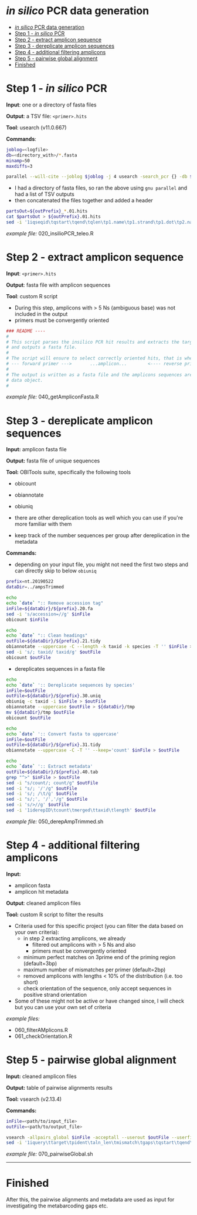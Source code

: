 # *in silico* PCR data generation

- [*in silico* PCR data generation](#in-silico-pcr-data-generation)
- [Step 1 - *in silico* PCR](#step-1---in-silico-pcr)
- [Step 2 - extract amplicon sequence](#step-2---extract-amplicon-sequence)
- [Step 3 - dereplicate amplicon sequences](#step-3---dereplicate-amplicon-sequences)
- [Step 4 - additional filtering amplicons](#step-4---additional-filtering-amplicons)
- [Step 5 - pairwise global alignment](#step-5---pairwise-global-alignment)
- [Finished](#finished)


# Step 1 - *in silico* PCR

**Input**: one or a directory of fasta files

**Output**: a TSV file: `<primer>.hits`

**Tool**: usearch (v11.0.667)

**Commands**:

```bash
joblog=<logfile>
db=<directory_with>/*.fasta
minamp=50
maxdiffs=3

parallel --will-cite --joblog $joblog -j 4 usearch -search_pcr {} -db $primerFile -minamp $minamp -strand both -maxdiffs $maxdiffs -pcrout ${outDir}/{/.}.01.hits ::: ${db}
```

* I had a directory of fasta files, so ran the above using `gnu parallel` and had a list of TSV outputs
* then concatenated the files together and added a header

```bash
partsOut=${outPrefix}_*.01.hits
cat $partsOut > ${outPrefix}.01.hits
sed -i '1iqseqid\tqstart\tqend\tqlen\tp1.name\tp1.strand\tp1.dot\tp2.name\tp2.strand\tp2.dot\tamplen\tamplicon\tp1.diff\tp2.diff\ttotal.diff' ${outPrefix}.01.hits
```

*example file:* 020_insilioPCR_teleo.R


# Step 2 - extract amplicon sequence

**Input**: `<primer>.hits`

**Output**: fasta file with amplicon sequences

**Tool**: custom R script

* During this step, amplicons with > 5 Ns (ambiguous base) was not included in the output
* primers must be convergently oriented

```r
### README ----
#
# This script parses the insilico PCR hit results and extracts the targeted region (amplicon)
# and outputs a fasta file.
#
# The script will ensure to select correctly oriented hits, that is where 
# --- forward primer --->       ...amplicon...        <---- reverse primer ----
#
# The output is written as a fasta file and the amplicons sequences are also saved as an RDS
# data object.
#
```

*example file:* 040_getAmpliconFasta.R


# Step 3 - dereplicate amplicon sequences

**Input:** amplicon fasta file

**Output:** fasta file of unique sequences

**Tool:** OBITools suite, specifically the following tools

* obicount
* obiannotate
* obiuniq
  
* there are other dereplication tools as well which you can use if you're more familiar with them
* keep track of the number sequences per group after dereplication in the metadata

**Commands:**

* depending on your input file, you might not need the first two steps and can directly skip to below `obiuniq`

```bash
prefix=nt.20190522
dataDir=../ampsTrimmed

echo
echo `date` ":: Remove accession tag"
inFile=${dataDir}/${prefix}.20.fa
sed -i 's/accession=//g' $inFile
obicount $inFile

echo
echo `date` ":: Clean headings"
outFile=${dataDir}/${prefix}.21.tidy
obiannotate --uppercase -C --length -k taxid -k species -T '' $inFile > $outFile
sed -i 's/; taxid/ taxid/g' $outFile
obicount $outFile
```

* dereplicates sequences in a fasta file

```bash
echo
echo `date` ':: Dereplicate sequences by species'
inFile=$outFile
outFile=${dataDir}/${prefix}.30.uniq
obiuniq -c taxid -i $inFile > $outFile
obiannotate --uppercase $outFile > ${dataDir}/tmp
mv ${dataDir}/tmp $outFile
obicount $outFile

echo
echo `date` ':: Convert fasta to uppercase'
inFile=$outFile
outFile=${dataDir}/${prefix}.31.tidy
obiannotate --uppercase -C -T '' --keep='count' $inFile > $outFile

echo
echo `date` ':: Extract metadata'
outFile=${dataDir}/${prefix}.40.tab
grep "^>" $inFile > $outFile
sed -i "s/count/; count/g" $outFile
sed -i "s/; '/'/g" $outFile
sed -i 's/; /\t/g' $outFile
sed -i "s/;', '/','/g" $outFile
sed -i 's/>//g' $outFile
sed -i '1iderepID\tcount\tmerged\ttaxid\tlength' $outFile 
```

*example file:* 050_derepAmpTrimmed.sh

# Step 4 - additional filtering amplicons

**Input:** 
- amplicon fasta
- amplicon hit metadata

**Output**: cleaned amplicon files

**Tool:** custom R script to filter the results


* Criteria used for this specific project (you can filter the data based on your own criteria):
  * in step 2 extracting amplicons, we already
    * filtered out amplicons with > 5 Ns and also
    * primers must be convergently oriented
  * minimum perfect matches on 3prime end of the priming region (default=3bp)
  * maximum number of mismatches per primer (default=2bp)
  * removed amplicons with lengths < 10% of the distribution (i.e. too short)
  * check orientation of the sequence, only accept sequences in positive strand orientation
* Some of these might not be active or have changed since, I will check but you can use your own set of criteria

*example files:* 
- 060_filterAMplicons.R
- 061_checkOrientation.R

# Step 5 - pairwise global alignment

**Input:** cleaned amplicon files

**Output:** table of pairwise alignments results

**Tool:** vsearch (v2.13.4)

**Commands:**

```bash
inFile=<path/to/input_file>
outFile=<path/to/output_file>

vsearch -allpairs_global $inFile -acceptall --userout $outFile --userfields query+target+id+alnlen+mism+opens+qlo+qhi+tlo+thi+evalue+bits+ids
sed -i '1iquery\ttarget\tpident\taln_len\tmismatch\tgaps\tqstart\tqend\ttstart\ttend\tevalue\tbit_score\tidentities' $outFile
```

*example file:* 070_pairwiseGlobal.sh

---

# Finished

After this, the pairwise alignments and metadata are used as input for investigating the metabarcoding gaps etc.